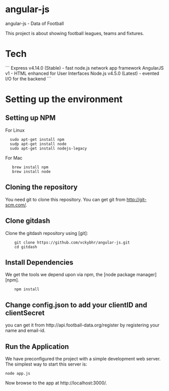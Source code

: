 # angular-js
angular-js - Data of Football

This project is about showing football leagues, teams and fixtures. 

<h1>Tech</h1>
```
Express v4.14.0 (Stable) - fast node.js network app framework
AngularJS v1 - HTML enhanced for User Interfaces
Node.js v4.5.0 (Latest) - evented I/O for the backend
```
<h1>Setting up the environment</h1>

<h2>Setting up NPM</h2>

For Linux
```
  sudo apt-get install npm
  sudp apt-get install node
  sudo apt-get install nodejs-legacy
```
For Mac
```
   brew install npm
   brew install node
  ```

<h2>Cloning the repository</h2>

You need git to clone this repository. You can get git from http://git-scm.com/.

<h2>Clone gitdash</h2>

Clone the gitdash repository using [git]:
```
	git clone https://github.com/vckybhr/angular-js.git
	cd gitdash
```
<h2>Install Dependencies</h2>

We get the tools we depend upon via npm, the [node package manager][npm].
```
	npm install
```

<h2>Change config.json to add your clientID and clientSecret</h2>
	you can get it from http://api.football-data.org/register by registering your name and email-id.

<h2>Run the Application</h2>

We have preconfigured the project with a simple development web server. The simplest way to start this server is:


```
node app.js
```
Now browse to the app at http://localhost:3000/.
